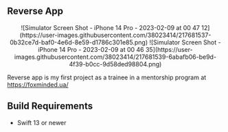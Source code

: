 Reverse App
-------------------------------------------------------

<p align="center">
![Simulator Screen Shot - iPhone 14 Pro - 2023-02-09 at 00 47 12](https://user-images.githubusercontent.com/38023414/217681537-0b32ce7d-baf0-4e6d-8e59-d1786c301e85.png)
![Simulator Screen Shot - iPhone 14 Pro - 2023-02-09 at 00 46 35](https://user-images.githubusercontent.com/38023414/217681539-6abafb06-be9d-4f39-b0cc-9d58ded98804.png)

</p>

Reverse app is my first project as a trainee in a mentorship program at https://foxminded.ua/

## Build Requirements

- Swift 13 or newer
